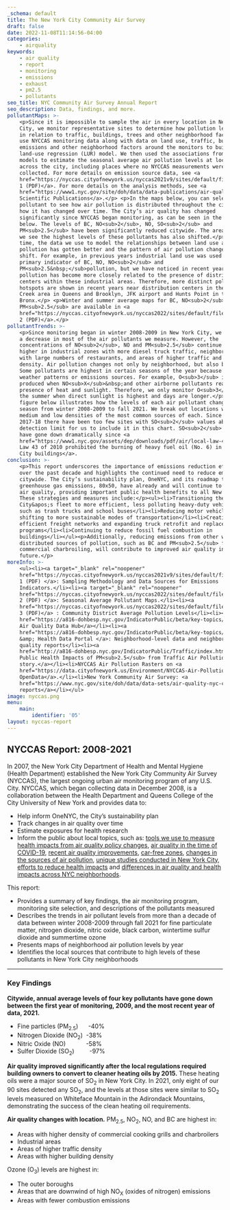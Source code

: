 ```yaml
---
_schema: default
title: The New York City Community Air Survey
draft: false
date: 2022-11-08T11:14:56-04:00
categories:
    - airquality
keywords:
    - air quality
    - report
    - monitoring
    - emissions
    - exhaust
    - pm2.5
    - pollutants
seo_title: NYC Community Air Survey Annual Report
seo_description: Data, findings, and more.
pollutantMaps: >-
    <p>Since it is impossible to sample the air in every location in New York
    City, we monitor representative sites to determine how pollution levels vary
    in relation to traffic, buildings, trees and other neighborhood factors. We
    use NYCCAS monitoring data along with data on land use, traffic, building
    emissions and other neighborhood factors around the monitors to build a
    land-use regression (LUR) model. We then used the associations from these
    models to estimate the seasonal average air pollution levels at locations
    across the city, including places where no NYCCAS measurements were
    collected. For more details on emission source data, see <a
    href="https://nyccas.cityofnewyork.us/nyccas2021v9/sites/default/files/NYCCAS-appendix/Appendix1.pdf">Appendix
    1 (PDF)</a>. For more details on the analysis methods, see <a
    href="https://www1.nyc.gov/site/doh/data/data-publications/air-quality-nyc-community-air-survey.page#nyccas-pubs">NYCCAS
    Scientific Publications</a>.</p> <p>In the maps below, you can select a
    pollutant to see how air pollution is distributed throughout the city and
    how it has changed over time. The City’s air quality has changed
    significantly since NYCCAS began monitoring, as can be seen in the maps
    below. The levels of BC, NO<sub>2</sub>, NO, SO<sub>2</sub> and
    PM<sub>2.5</sub> have been significantly reduced citywide. The areas where
    we see the highest levels of these pollutants has also shifted.</p> <p>Over
    time, the data we use to model the relationships between land use and
    pollution has gotten better and the pattern of air pollution changes may
    shift. For example, in previous years industrial land use was used as a
    primary indicator of BC, NO, NO<sub>2</sub> and
    PM<sub>2.5&nbsp;</sub>pollution, but we have noticed in recent years this
    pollution has become more closely related to the presence of distribution
    centers within these industrial areas. Therefore, more distinct pollution
    hotspots are shown in recent years near distribution centers in the Newtown
    Creek area in Queens and Brooklyn, JFK airport and Hunts Point in the
    Bronx.</p> <p>Winter and summer average maps for BC, NO<sub>2</sub>, NO and
    PM<sub>2.5</sub> are available in <a
    href="https://nyccas.cityofnewyork.us/nyccas2022/sites/default/files/NYCCAS-appendix/Appendix2.pdf">Appendix
    2 (PDF)</a>.</p>
pollutantTrends: >-
    <p>Since monitoring began in winter 2008-2009 in New York City, we have seen
    a decrease in most of the air pollutants we measure. However, the
    concentrations of NO<sub>2</sub>, NO and PM<sub>2.5</sub> continue to be
    higher in industrial zones with more diesel truck traffic, neighborhoods
    with large numbers of restaurants, and areas of higher traffic and building
    density. Air pollution changes not only by neighborhood, but also by season.
    Some pollutants are highest in certain seasons of the year because of either
    weather patterns or emissions sources. For example, O<sub>3</sub> is
    produced when NO<sub>X</sub>&nbsp;and other airborne pollutants react in the
    presence of heat and sunlight. Therefore, we only monitor O<sub>3</sub> in
    the summer when direct sunlight is highest and days are longer.</p><p>The
    figure below illustrates how the levels of each air pollutant change by
    season from winter 2008-2009 to fall 2021. We break out locations with high,
    medium and low densities of the most common sources of each. Since winter
    2017-18 there have been too few sites with SO<sub>2</sub> values above the
    detection limit for us to include it in this chart. SO<sub>2</sub> levels
    have gone down dramatically since <a
    href="https://www1.nyc.gov/assets/dep/downloads/pdf/air/local-law-43-biodiesel-fuel-requirement.pdf">Local
    Law 43 of 2010 prohibited the burning of heavy fuel oil (No. 6) in New York
    City buildings</a>.
conclusion: >-
    <p>This report underscores the importance of emissions reduction efforts
    over the past decade and highlights the continued need to reduce emissions
    citywide. The City’s sustainability plan, OneNYC, and its roadmap to reduce
    greenhouse gas emissions, 80x50, have already and will continue to improve
    air quality, providing important public health benefits to all New Yorkers.
    These strategies and measures include:</p><ul><li>Transitioning the
    City&apos;s fleet to more efficient, less polluting heavy-duty vehicles,
    such as trash trucks and school buses</li><li>Reducing motor vehicle use by
    shifting to more sustainable modes of transportation</li><li>Creating more
    efficient freight networks and expanding truck retrofit and replacement
    programs</li><li>Continuing to reduce fossil fuel combustion in
    buildings</li></ul><p>Additionally, reducing emissions from other widely
    distributed sources of pollution, such as BC and PM<sub>2.5</sub> from
    commercial charbroiling, will contribute to improved air quality in the
    future.</p>
moreInfo: >-
    <ul><li><a target="_blank" rel="noopener"
    href="https://nyccas.cityofnewyork.us/nyccas2021v9/sites/default/files/NYCCAS-appendix/Appendix1.pdf">Appendix
    1 (PDF) </a>: Sampling Methodology and Data Sources for Emissions
    Indicators.</li><li><a target="_blank" rel="noopener"
    href="https://nyccas.cityofnewyork.us/nyccas2022/sites/default/files/NYCCAS-appendix/Appendix2.pdf">Appendix
    2 (PDF) </a>: Seasonal Average Pollutant Maps.</li><li><a
    href="https://nyccas.cityofnewyork.us/nyccas2022/sites/default/files/NYCCAS-appendix/Appendix3.pdf">Appendix
    3 (PDF)</a> : Community District Average Pollution Levels</li><li><a
    href="https://a816-dohbesp.nyc.gov/IndicatorPublic/beta/key-topics/airquality/">NYCCAS
    Air Quality Data Hub</a></li><li><a
    href="https://a816-dohbesp.nyc.gov/IndicatorPublic/beta/key-topics/airquality/aqe/">Environment
    &amp; Health Data Portal </a>: Neighborhood-level data and neighborhood air
    quality reports</li><li><a
    href="http://a816-dohbesp.nyc.gov/IndicatorPublic/Traffic/index.html">The
    Public Health Impacts of PM<sub>2.5</sub> from Traffic Air Pollution data
    story.</a></li><li>NYCCAS Air Pollution Rasters on <a
    href="https://data.cityofnewyork.us/Environment/NYCCAS-Air-Pollution-Rasters/q68s-8qxv">NYC
    OpenData</a>.</li><li>New York Community Air Survey: <a
    href="https://www.nyc.gov/site/doh/data/data-sets/air-quality-nyc-community-air-survey.page">past
    reports</a></li></ul>
image: nyccas.png
menu:
    main:
        identifier: '05'
layout: nyccas-report
---
```

## NYCCAS Report: 2008-2021

In 2007, the New York City Department of Health and Mental Hygiene (Health Department) established the New York City Community Air Survey (NYCCAS), the largest ongoing urban air monitoring program of any U.S. City. NYCCAS, which began collecting data in December 2008, is a collaboration between the Health Department and Queens College of the City University of New York and provides data to:

* Help inform OneNYC, the City’s sustainability plan
* Track changes in air quality over time
* Estimate exposures for health research
* Inform the public about local topics, such as: [tools we use to measure health impacts from air quality policy changes](https://a816-dohbesp.nyc.gov/IndicatorPublic/beta/data-stories/zappa/), [air quality in the time of COVID-19](https://a816-dohbesp.nyc.gov/IndicatorPublic/beta/data-stories/aqcovid2/), [recent air quality improvements](https://a816-dohbesp.nyc.gov/IndicatorPublic/beta/data-stories/breatheeasy/), [car-free zones](https://a816-dohbesp.nyc.gov/IndicatorPublic/beta/data-stories/aqts/), [changes in the sources of air pollution](https://a816-dohbesp.nyc.gov/IndicatorPublic/beta/data-stories/aq-cooking/), [unique studies conducted in New York City](https://a816-dohbesp.nyc.gov/IndicatorPublic/beta/data-stories/aqsnapshots/), [efforts to reduce health impacts](https://a816-dohbesp.nyc.gov/IndicatorPublic/beta/data-stories/hia/) and [differences in air quality and health impacts across NYC neighborhoods](https://a816-dohbesp.nyc.gov/IndicatorPublic/beta/data-stories/aq2/).

This report:

* Provides a summary of key findings, the air monitoring program, monitoring site selection, and descriptions of the pollutants measured
* Describes the trends in air pollutant levels from more than a decade of data between winter 2008-2009 through fall 2021 for fine particulate matter, nitrogen dioxide, nitric oxide, black carbon, wintertime sulfur dioxide and summertime ozone
* Presents maps of neighborhood air pollution levels by year
* Identifies the local sources that contribute to high levels of these pollutants in New York City neighborhoods

---

### Key Findings

**Citywide, annual average levels of four key pollutants have gone down between the first year of monitoring, 2009, and the most recent year of data, 2021.**

* Fine particles (PM<sub>2.5</sub>)&nbsp; &nbsp; &nbsp; -40%
* Nitrogen Dioxide (NO<sub>2</sub>)&nbsp; -38%
* Nitric Oxide (NO)&nbsp; &nbsp; &nbsp; &nbsp; &nbsp; &nbsp; -58%
* Sulfer Dioxide (SO<sub>2</sub>)&nbsp; &nbsp; &nbsp; &nbsp; &nbsp;-97%

**Air quality improved significantly after the local regulations required building owners to convert to cleaner heating oils by 2015.** These heating oils were a major source of SO<sub>2</sub> in New York City. In 2021, only eight of our 90 sites detected any SO<sub>2</sub>, and the levels at those sites were similar to SO<sub>2</sub> levels measured on Whiteface Mountain in the Adirondack Mountains, demonstrating the success of the clean heating oil requirements.

**Air quality changes with location.** PM<sub>2.5</sub>, NO<sub>2</sub>, NO, and BC are highest in:

* Areas with higher density of commercial cooking grills and charbroilers
* Industrial areas
* Areas of higher traffic density
* Areas with higher building density

Ozone (O<sub>3</sub>) levels are highest in:

* The outer boroughs
* Areas that are downwind of high NO<sub>X</sub> (oxides of nitrogen) emissions
* Areas with fewer combustion emissions